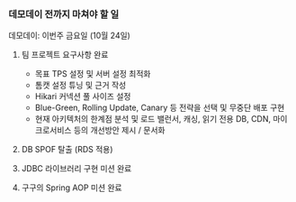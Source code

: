 ### 데모데이 전까지 마쳐야 할 일
데모데이: 이번주 금요일 (10월 24일)

1. 팀 프로젝트 요구사항 완료
	- 목표 TPS 설정 및 서버 설정 최적화
	- 톰캣 설정 튜닝 및 근거 작성
	- Hikari 커넥션 풀 사이즈 설정
	- Blue-Green, Rolling Update, Canary 등 전략을 선택 및 무중단 배포 구현
	- 현재 아키텍처의 한계점 분석 및 로드 밸런서, 캐싱, 읽기 전용 DB, CDN, 마이크로서비스 등의 개선방안 제시 / 문서화

2. DB SPOF 탈출 (RDS 적용)

3. JDBC 라이브러리 구현 미션 완료

4. 구구의 Spring AOP 미션 완료